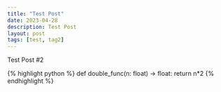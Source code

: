 ```yaml
---
title: "Test Post"
date: 2023-04-28
description: Test Post
layout: post
tags: [test, tag2]
---
```


Test Post #2

{% highlight python %}
def double_func(n: float) -> float:
    return n*2
{% endhighlight %}
